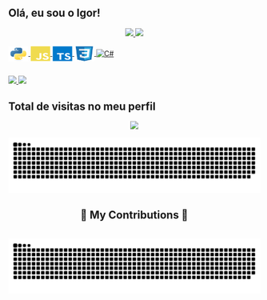 ## Olá, eu sou o Igor!

<div align="center">
  <a href="https://github.com/leonardoigor">
  <img height="180em" src="https://github-readme-stats.vercel.app/api?username=leonardoigor&show_icons=true&theme=dark&include_all_commits=true&count_private=true"/>
  <img height="180em" src="https://github-readme-stats.vercel.app/api/top-langs/?username=leonardoigor&layout=compact&langs_count=7&theme=dark"/>
</div>
<div style="display: inline_block"><br>
<img align="center" alt="Python" height="30" width="40" src="https://raw.githubusercontent.com/devicons/devicon/master/icons/python/python-original.svg">
<img align="center" alt="Js" height="30" width="40" src="https://raw.githubusercontent.com/devicons/devicon/master/icons/javascript/javascript-plain.svg">
<img align="center" alt="Ts" height="30" width="40" src="https://raw.githubusercontent.com/devicons/devicon/master/icons/typescript/typescript-plain.svg">
<img align="center" alt="CSS" height="30" width="40" src="https://raw.githubusercontent.com/devicons/devicon/master/icons/css3/css3-original.svg">
<img align="center" alt="C#" height="30" width="40" src="https://raw.githubusercontent.com/jmnote/z-icons/master/svg/csharp.svg">

</div>
  
##
  
<div>
<a href="https://www.linkedin.com/in/igor-leonardo-mendonca-861b1618a/" target="_blank">
<img src="https://img.shields.io/badge/-LinkedIn-%230077B5?style=for-the-badge&logo=linkedin&logoColor=white" target="_blank">
</a>
<a href=mailto:igor_mendonca@outlook.com.br" target="_blank">
<img src="https://img.shields.io/badge/Microsoft_Outlook-0078D4?style=for-the-badge&logo=microsoft-outlook&logoColor=white" target="_blank">
</a>
  
 ## Total de visitas no meu perfil <br>
 <p align="center"> 
   <img alingn="center" src="https://profile-counter.glitch.me/leonardoigor/count.svg" />
 </p>

![Snake animation](https://github.com/leonardoigor/leonardoigor/blob/output/github-contribution-grid-snake.svg)

<div align="center">
  <h2>🐍 My Contributions 🐍</h2>
  <br>
  <img alt="snake eating my contributions" src="https://raw.githubusercontent.com/salesp07/salesp07/output/github-contribution-grid-snake.svg" />
  
  <br/><br/><br/>
</div>

</div>

